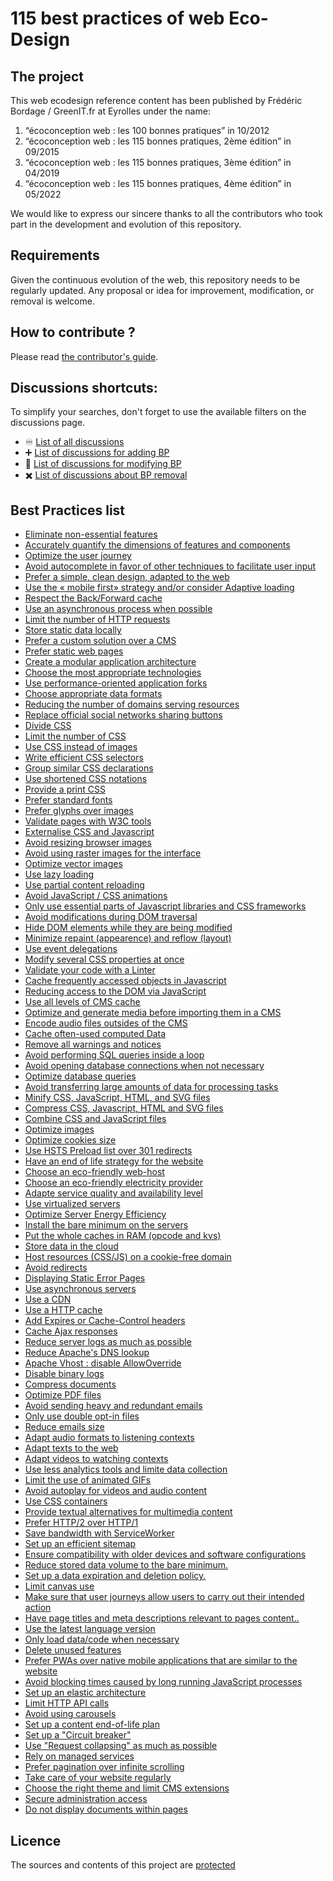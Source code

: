 # 115 best practices of web Eco-Design 

## The project

This web ecodesign reference content has been published by Frédéric Bordage / GreenIT.fr at Eyrolles under the name:

1. “écoconception web : les 100 bonnes pratiques” in 10/2012
2. “écoconception web : les 115 bonnes pratiques, 2ème édition” in 09/2015
3. “écoconception web : les 115 bonnes pratiques, 3ème édition” in 04/2019
4. “écoconception web : les 115 bonnes pratiques, 4ème édition” in 05/2022

We would like to express our sincere thanks to all the contributors who took part in the development and evolution of this repository.

## Requirements

Given the continuous evolution of the web, this repository needs to be regularly updated.
Any proposal or idea for improvement, modification, or removal is welcome.

## How to contribute ?

Please read [the contributor's guide](CONTRIBUTING.md).

## Discussions shortcuts:

To simplify your searches, don't forget to use the available filters on the discussions page.

  - :infinity: [List of all discussions](https://github.com/cnumr/best-practices/discussions)
  - :heavy_plus_sign: [List of discussions for adding BP](https://github.com/cnumr/best-practices/discussions?discussions_q=label%3Aajout)
  - :memo: [List of discussions for modifying BP](https://github.com/cnumr/best-practices/discussions?discussions_q=label%3Amodification)
  - :heavy_multiplication_x: [List of discussions about BP removal](https://github.com/cnumr/best-practices/discussions?discussions_q=label%3Asuppression)

## Best Practices list

* [Eliminate non-essential features](/chapters/BP_001_en.md)
* [Accurately quantify the dimensions of features and components](/chapters/BP_002_en.md)
* [Optimize the user journey](/chapters/BP_003_en.md)
* [Avoid autocomplete in favor of other techniques to facilitate user input](/chapters/BP_004_en.md)
* [Prefer a simple, clean design, adapted to the web](/chapters/BP_005_en.md)
* [Use the « mobile first» strategy and/or consider Adaptive loading](/chapters/BP_006_en.md)
* [Respect the Back/Forward cache](/chapters/BP_007_en.md)
* [Use an asynchronous process when possible](/chapters/BP_008_en.md)
* [Limit the number of HTTP requests](/chapters/BP_009_en.md)
* [Store static data locally](/chapters/BP_010_en.md)
* [Prefer a custom solution over a CMS ](/chapters/BP_011_en.md)
* [Prefer static web pages](/chapters/BP_013_en.md)
* [Create a modular application architecture](/chapters/BP_014_en.md)
* [Choose the most appropriate technologies](/chapters/BP_015_en.md)
* [Use performance-oriented application forks](/chapters/BP_016_en.md)
* [Choose appropriate data formats](/chapters/BP_017_en.md)
* [Reducing the number of domains serving resources](/chapters/BP_018_en.md)
* [Replace official social networks sharing buttons ](/chapters/BP_019_en.md)
* [Divide CSS](/chapters/BP_021_en.md)
* [Limit the number of CSS](/chapters/BP_022_en.md)
* [Use CSS instead of images](/chapters/BP_023_en.md)
* [Write efficient CSS selectors](/chapters/BP_024_en.md)
* [Group similar CSS declarations](/chapters/BP_025_en.md)
* [Use shortened CSS notations](/chapters/BP_026_en.md)
* [Provide a print CSS ](/chapters/BP_027_en.md)
* [Prefer standard fonts](/chapters/BP_029_en.md)
* [Prefer glyphs over images](/chapters/BP_030_en.md)
* [Validate pages with W3C tools](/chapters/BP_031_en.md)
* [Externalise CSS and Javascript](/chapters/BP_032_en.md)
* [Avoid resizing browser images](/chapters/BP_034_en.md)
* [Avoid using raster images for the interface](/chapters/BP_035_en.md)
* [Optimize vector images](/chapters/BP_036_en.md)
* [Use lazy loading](/chapters/BP_037_en.md)
* [Use partial content reloading](/chapters/BP_038_en.md)
* [Avoid JavaScript / CSS animations](/chapters/BP_039_en.md)
* [Only use essential parts of Javascript libraries and CSS frameworks](/chapters/BP_040_en.md)
* [Avoid modifications during DOM traversal](/chapters/BP_041_en.md)
* [Hide DOM elements while they are being modified](/chapters/BP_042_en.md)
* [Minimize repaint (appearence) and reflow (layout)](/chapters/BP_043_en.md)
* [Use event delegations](/chapters/BP_044_en.md)
* [Modify several CSS properties at once](/chapters/BP_045_en.md)
* [Validate your code with a Linter](/chapters/BP_046_en.md)
* [Cache frequently accessed objects in Javascript](/chapters/BP_049_en.md)
* [Reducing access to the DOM via JavaScript](/chapters/BP_054_en.md)
* [Use all levels of CMS cache](/chapters/BP_057_en.md)
* [Optimize and generate media before importing them in a CMS](/chapters/BP_058_en.md)
* [Encode audio files outsides of the CMS](/chapters/BP_060_en.md)
* [Cache often-used computed Data](/chapters/BP_064_en.md)
* [Remove all warnings and notices](/chapters/BP_070_en.md)
* [Avoid performing SQL queries inside a loop](/chapters/BP_072_en.md)
* [Avoid opening database connections when not necessary](/chapters/BP_073_en.md)
* [Optimize database queries](/chapters/BP_075_en.md)
* [Avoid transferring large amounts of data for processing tasks](/chapters/BP_076_en.md)
* [Minify CSS, JavaScript, HTML, and SVG files](/chapters/BP_077_en.md)
* [Compress CSS, Javascript, HTML and SVG files](/chapters/BP_078_en.md)
* [Combine CSS and JavaScript files](/chapters/BP_079_en.md)
* [Optimize images](/chapters/BP_080_en.md)
* [Optimize cookies size](/chapters/BP_082_en.md)
* [Use HSTS Preload list over 301 redirects](/chapters/BP_084_en.md)
* [Have an end of life strategy for the website](/chapters/BP_085_en.md)
* [Choose an eco-friendly web-host](/chapters/BP_086_en.md)
* [Choose an eco-friendly electricity provider](/chapters/BP_087_en.md)
* [Adapte service quality and availability level](/chapters/BP_088_en.md)
* [Use virtualized servers](/chapters/BP_089_en.md)
* [Optimize Server Energy Efficiency](/chapters/BP_090_en.md)
* [Install the bare minimum on the servers](/chapters/BP_091_en.md)
* [Put the whole caches in RAM (opcode and kvs)](/chapters/BP_092_en.md)
* [Store data in the cloud](/chapters/BP_093_en.md)
* [Host resources (CSS/JS) on a cookie-free domain](/chapters/BP_094_en.md)
* [Avoid redirects](/chapters/BP_095_en.md)
* [Displaying Static Error Pages](/chapters/BP_096_en.md)
* [Use asynchronous servers](/chapters/BP_097_en.md)
* [Use a CDN](/chapters/BP_098_en.md)
* [Use a HTTP cache](/chapters/BP_099_en.md)
* [Add Expires or Cache-Control headers](/chapters/BP_101_en.md)
* [Cache Ajax responses](/chapters/BP_102_en.md)
* [Reduce server logs as much as possible](/chapters/BP_103_en.md)
* [Reduce Apache's DNS lookup](/chapters/BP_104_en.md)
* [Apache Vhost : disable AllowOverride](/chapters/BP_105_en.md)
* [Disable binary logs](/chapters/BP_106_en.md)
* [Compress documents](/chapters/BP_107_en.md)
* [Optimize PDF files](/chapters/BP_108_en.md)
* [Avoid sending heavy and redundant emails](/chapters/BP_109_en.md)
* [Only use double opt-in files](/chapters/BP_110_en.md)
* [Reduce emails size](/chapters/BP_111_en.md)
* [Adapt audio formats to listening contexts](/chapters/BP_112_en.md)
* [Adapt texts to the web](/chapters/BP_113_en.md)
* [Adapt videos to watching contexts](/chapters/BP_114_en.md)
* [Use less analytics tools and limite data collection](/chapters/BP_4001_en.md)
* [Limit the use of animated GIFs](/chapters/BP_4002_en.md)
* [Avoid autoplay for videos and audio content](/chapters/BP_4003_en.md)
* [Use CSS containers](/chapters/BP_4004_en.md)
* [Provide textual alternatives for multimedia content](/chapters/BP_4005_en.md)
* [Prefer HTTP/2 over HTTP/1](/chapters/BP_4006_en.md)
* [Save bandwidth with ServiceWorker](/chapters/BP_4007_en.md)
* [Set up an efficient sitemap](/chapters/BP_4008_en.md)
* [Ensure compatibility with older devices and software configurations](/chapters/BP_4009_en.md)
* [Reduce stored data volume to the bare minimum.](/chapters/BP_4011_en.md)
* [Set up a data expiration and deletion policy.](/chapters/BP_4012_en.md)
* [Limit canvas use](/chapters/BP_4013_en.md)
* [Make sure that user journeys allow users to carry out their intended action](/chapters/BP_4014_en.md)
* [Have page titles and meta descriptions relevant to pages content..](/chapters/BP_4015_en.md)
* [Use the latest language version](/chapters/BP_4016_en.md)
* [Only load data/code when necessary](/chapters/BP_4017_en.md)
* [Delete unused features](/chapters/BP_4018_en.md)
* [Prefer PWAs over native mobile applications that are similar to the website](/chapters/BP_4019_en.md)
* [Avoid blocking times caused by long running JavaScript processes](/chapters/BP_4020_en.md)
* [Set up an elastic architecture](/chapters/BP_4021_en.md)
* [Limit HTTP API calls](/chapters/BP_4022_en.md)
* [Avoid using carousels](/chapters/BP_4030_en.md)
* [Set up a content end-of-life plan](/chapters/BP_4031_en.md)
* [Set up a "Circuit breaker"](/chapters/BP_4032_en.md)
* [Use "Request collapsing" as much as possible](/chapters/BP_4033_en.md)
* [Rely on managed services](/chapters/BP_4034_en.md)
* [Prefer pagination over infinite scrolling](/chapters/BP_4035_en.md)
* [Take care of your website regularly](/chapters/BP_4036_en.md)
* [Choose the right theme and limit CMS extensions](/chapters/BP_4037_en.md)
* [Secure administration access](/chapters/BP_4038_en.md)
* [Do not display documents within pages](/chapters/BP_4039_en.md)

## Licence

The sources and contents of this project are [protected](LICENCE.md)
